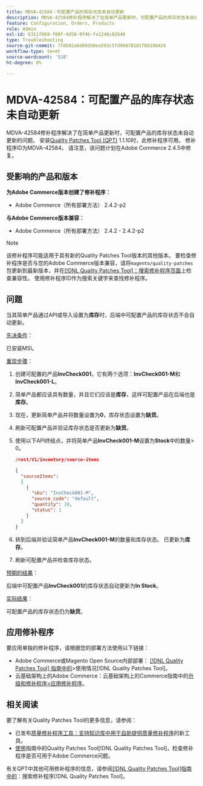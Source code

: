 ```yaml
---
title: MDVA-42584：可配置产品的库存状态未自动更新
description: MDVA-42584修补程序解决了在简单产品更新时，可配置产品的库存状态未自动更新的问题。 安装[Quality Patches Tool (QPT)](https://experienceleague.adobe.com/en/docs/commerce-operations/tools/quality-patches-tool/quality-patches-tool-to-self-serve-quality-patches) 1.1.10后，即可使用此修补程序。 修补程序ID为MDVA-42584。 请注意，该问题计划在Adobe Commerce 2.4.5中修复。
feature: Configuration, Orders, Products
role: Admin
exl-id: 6311f069-f08f-4d58-9f4b-fa1246c02640
type: Troubleshooting
source-git-commit: 7fdb02a6d89d50ea593c5fd99d78101f89198424
workflow-type: tm+mt
source-wordcount: '518'
ht-degree: 0%

---
```


# MDVA-42584：可配置产品的库存状态未自动更新

MDVA-42584修补程序解决了在简单产品更新时，可配置产品的库存状态未自动更新的问题。 安装[Quality Patches Tool (QPT)](https://experienceleague.adobe.com/en/docs/commerce-operations/tools/quality-patches-tool/quality-patches-tool-to-self-serve-quality-patches) 1.1.10时，此修补程序可用。 修补程序ID为MDVA-42584。 请注意，该问题计划在Adobe Commerce 2.4.5中修复。

## 受影响的产品和版本

**为Adobe Commerce版本创建了修补程序：**

* Adobe Commerce（所有部署方法） 2.4.2-p2

**与Adobe Commerce版本兼容：**

* Adobe Commerce（所有部署方法） 2.4.2 - 2.4.2-p2

>[!NOTE]
>
>该修补程序可能适用于具有新的Quality Patches Tool版本的其他版本。 要检查修补程序是否与您的Adobe Commerce版本兼容，请将`magento/quality-patches`包更新到最新版本，并在[[!DNL Quality Patches Tool]：搜索修补程序页面](https://experienceleague.adobe.com/en/docs/commerce-operations/tools/quality-patches-tool/quality-patches-tool-to-self-serve-quality-patches)上检查兼容性。 使用修补程序ID作为搜索关键字来查找修补程序。

## 问题

当其简单产品通过API或导入设置为&#x200B;**库存**&#x200B;时，后端中可配置产品的库存状态不会自动更新。

<u>先决条件</u>：

已安装MSI。

<u>重现步骤</u>：

1. 创建可配置的产品&#x200B;**InvCheck001**，它有两个选项：**InvCheck001-M**&#x200B;和&#x200B;**InvCheck001-L**。
1. 简单产品都应该具有数量，并且它们应该是&#x200B;**库存**，这样可配置产品在后端也是&#x200B;**库存**。
1. 现在，更新简单产品并将数量设置为&#x200B;**0**，库存状态设置为&#x200B;**缺货**。
1. 刷新可配置产品并验证库存状态是否更新为&#x200B;**缺货**。
1. 使用以下API终结点，并将简单产品&#x200B;**InvCheck001-M**&#x200B;设置为&#x200B;**Stock**&#x200B;中的数量> 0。

   ```JSON
   /rest/V1/inventory/source-items
   
   {
     "sourceItems":
     [
       {
         "sku": "InvCheck001-M",
         "source_code": "default",
         "quantity": 10,
         "status": 1
       }
     ]
   }
   ```

1. 转到后端并验证简单产品&#x200B;**InvCheck001-M**&#x200B;的数量和库存状态。 已更新为&#x200B;**库存**。
1. 刷新可配置产品并检查库存状态。

<u>预期的结果</u>：

后端中可配置产品&#x200B;**InvCheck001**&#x200B;的库存状态自动更新为&#x200B;**In Stock**。

<u>实际结果</u>：

可配置产品的库存状态仍为&#x200B;**缺货**。

## 应用修补程序

要应用单独的修补程序，请根据您的部署方法使用以下链接：

* Adobe Commerce或Magento Open Source内部部署： [[!DNL Quality Patches Tool] 指南中的](/help/tools/quality-patches-tool/usage.md)>使用情况[!DNL Quality Patches Tool]。
* 云基础架构上的Adobe Commerce：云基础架构上的Commerce指南中的[升级和修补程序>应用修补程序](https://experienceleague.adobe.com/docs/commerce-cloud-service/user-guide/develop/upgrade/apply-patches.html)。

## 相关阅读

要了解有关Quality Patches Tool的更多信息，请参阅：

* 已发布[质量修补程序工具：支持知识库中用于自助提供质量修补程序](https://experienceleague.adobe.com/en/docs/commerce-operations/tools/quality-patches-tool/quality-patches-tool-to-self-serve-quality-patches)的新工具。
* [使用](/help/tools/quality-patches-tool/patches-available-in-qpt/check-patch-for-magento-issue-with-magento-quality-patches.md)指南中的Quality Patches Tool[!DNL Quality Patches Tool]，检查修补程序是否可用于Adobe Commerce问题。

有关QPT中其他可用修补程序的信息，请参阅[[!DNL Quality Patches Tool]指南中的](https://experienceleague.adobe.com/tools/commerce-quality-patches/index.html)：搜索修补程序[!DNL Quality Patches Tool]。
